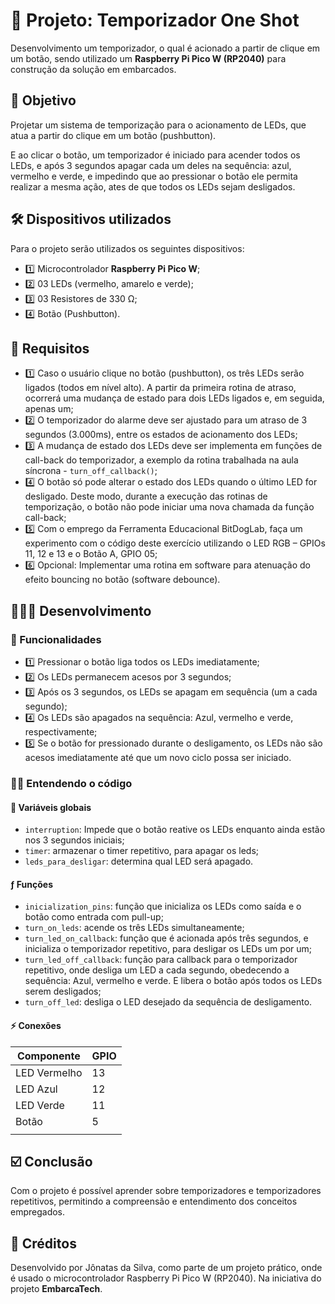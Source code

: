 # 📇 Projeto: Temporizador One Shot

Desenvolvimento um temporizador, o qual é acionado a partir de clique em um botão, sendo utilizado um **Raspberry Pi Pico W (RP2040)** para construção da solução em embarcados.

## 🎯 Objetivo

Projetar um sistema de temporização para o acionamento de LEDs, que atua a partir do clique em um botão (pushbutton).

E ao clicar o botão, um temporizador é iniciado para acender todos os LEDs, e após 3 segundos apagar cada um deles na sequência: azul, vermelho e verde, e impedindo que ao pressionar o botão ele permita realizar a mesma ação, ates de que todos os LEDs sejam desligados.

## 🛠️ Dispositivos utilizados

Para o projeto serão utilizados os seguintes dispositivos:

- 1️⃣ Microcontrolador **Raspberry Pi Pico W**;
- 2️⃣ 03 LEDs (vermelho, amarelo e verde);
- 3️⃣ 03 Resistores de 330 Ω;
- 4️⃣ Botão (Pushbutton).
  
## 📌 Requisitos

- 1️⃣ Caso o usuário clique no botão (pushbutton), os três LEDs serão ligados (todos em nível alto). A partir da primeira rotina de atraso, ocorrerá uma mudança de estado para dois LEDs ligados e, em seguida, apenas um;
- 2️⃣ O temporizador do alarme deve ser ajustado para um atraso de 3 segundos (3.000ms), entre os estados de acionamento dos LEDs;
- 3️⃣ A mudança de estado dos LEDs deve ser implementa em funções de call-back do temporizador, a exemplo da rotina trabalhada na aula síncrona - `turn_off_callback()`;
- 4️⃣ O botão só pode alterar o estado dos LEDs quando o último LED for desligado. Deste modo, durante a execução das rotinas de temporização, o botão não pode iniciar uma nova chamada da função call-back;
- 5️⃣ Com o emprego da Ferramenta Educacional BitDogLab, faça um experimento com o código deste exercício utilizando o LED RGB – GPIOs 11, 12 e 13 e o Botão A, GPIO 05;
- 6️⃣ Opcional: Implementar uma rotina em software para atenuação do efeito bouncing no botão (software debounce).

## 👨🏽‍💻 Desenvolvimento

### 🧩 Funcionalidades

 - 1️⃣ Pressionar o botão liga todos os LEDs imediatamente;
 - 2️⃣ Os LEDs permanecem acesos por 3 segundos;
 - 3️⃣ Após os 3 segundos, os LEDs se apagam em sequência (um a cada segundo);
 - 4️⃣ Os LEDs são apagados na sequência: Azul, vermelho e verde, respectivamente;
 - 5️⃣ Se o botão for pressionado durante o desligamento, os LEDs não são acesos imediatamente até que um novo ciclo possa ser iniciado.

### ✍🏻 Entendendo o código

#### 🔄 Variáveis globais

- `interruption`: Impede que o botão reative os LEDs enquanto ainda estão nos 3 segundos iniciais;
- `timer`: armazenar o timer repetitivo, para apagar os leds;
- `leds_para_desligar`: determina qual LED será apagado.

#### ƒ Funções

- `inicialization_pins`: função que inicializa os LEDs como saída e o botão como entrada com pull-up;
- `turn_on_leds`: acende os três LEDs simultaneamente;
- `turn_led_on_callback`: função que é acionada após três segundos, e inicializa o temporizador repetitivo, para desligar os LEDs um por um;
- `turn_led_off_callback`: função para callback para o temporizador repetitivo, onde desliga um LED a cada segundo, obedecendo a sequência: Azul, vermelho e verde. E libera o botão após todos os LEDs serem desligados;
- `turn_off_led`: desliga o LED desejado da sequência de desligamento.

#### ⚡ Conexões

| Componente | GPIO |
| ---------- | ---- |
| LED Vermelho | 13 |
| LED Azul | 12 |
| LED Verde | 11 |
| Botão | 5 |
| | |


## ☑️ Conclusão

Com o projeto é possível aprender sobre temporizadores e temporizadores repetitivos, permitindo a compreensão e entendimento dos conceitos empregados.

## 🌟 Créditos

Desenvolvido por Jônatas da Silva, como parte de um projeto prático, onde é usado o microcontrolador Raspberry Pi Pico W (RP2040). Na iniciativa do projeto **EmbarcaTech**.